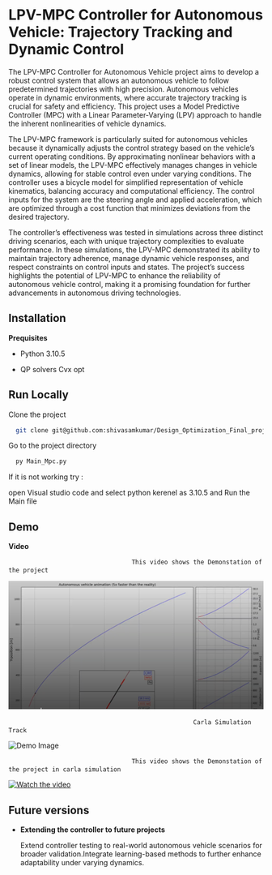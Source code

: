 
# LPV-MPC Controller for Autonomous Vehicle: Trajectory Tracking and Dynamic Control

The LPV-MPC Controller for Autonomous Vehicle project aims to develop a robust control system that allows an autonomous vehicle to follow predetermined trajectories with high precision. Autonomous vehicles operate in dynamic environments, where accurate trajectory tracking is crucial for safety and efficiency. This project uses a Model Predictive Controller (MPC) with a Linear Parameter-Varying (LPV) approach to handle the inherent nonlinearities of vehicle dynamics.

The LPV-MPC framework is particularly suited for autonomous vehicles because it dynamically adjusts the control strategy based on the vehicle’s current operating conditions. By approximating nonlinear behaviors with a set of linear models, the LPV-MPC effectively manages changes in vehicle dynamics, allowing for stable control even under varying conditions. The controller uses a bicycle model for simplified representation of vehicle kinematics, balancing accuracy and computational efficiency. The control inputs for the system are the steering angle and applied acceleration, which are optimized through a cost function that minimizes deviations from the desired trajectory.

The controller’s effectiveness was tested in simulations across three distinct driving scenarios, each with unique trajectory complexities to evaluate performance. In these simulations, the LPV-MPC demonstrated its ability to maintain trajectory adherence, manage dynamic vehicle responses, and respect constraints on control inputs and states. The project’s success highlights the potential of LPV-MPC to enhance the reliability of autonomous vehicle control, making it a promising foundation for further advancements in autonomous driving technologies.


## Installation

**Prequisites**

* Python 3.10.5 

* QP solvers Cvx opt


## Run Locally

Clone the project

```bash
  git clone git@github.com:shivasamkumar/Design_Optimization_Final_project.git
```

Go to the project directory

```bash
  py Main_Mpc.py
```

If it is not working try : 

open Visual studio code and select python kerenel as 3.10.5 and Run the Main file 




## Demo



**Video**

                                      This video shows the Demonstation of the project


[![Watch the video](https://github.com/shivasamkumar/Design_Optimization_Final_project/blob/main/Screenshot%20from%202024-11-07%2011-46-59.png)](https://drive.google.com/file/d/1ShP-VWfv6WIJ6ot2c8PE-dyYAamWYO5u/view?usp=sharing)


                                                       Carla Simulation Track 

![Demo Image](path/to/demo-image.png)  

                                      This video shows the Demonstation of the project in carla simulation 


[![Watch the video]()](https://drive.google.com/file/d/1bnslvg_tduYz1SL6sid344SuI9o-KWxV/view)


## Future versions 
* **Extending the controller to future projects**

    Extend controller testing to real-world autonomous vehicle scenarios for broader validation.Integrate learning-based methods to further enhance adaptability under varying dynamics.
